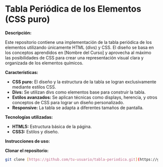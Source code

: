 # Tabla Periódica de los Elementos (CSS puro)

**Descripción:**

Este repositorio contiene una implementación de la tabla periódica de los elementos utilizando únicamente HTML (divs) y CSS. El diseño se basa en los conceptos aprendidos en [Nombre del Curso] y aprovecha al máximo las posibilidades de CSS para crear una representación visual clara y organizada de los elementos químicos.

**Características:**

* **CSS puro:** El diseño y la estructura de la tabla se logran exclusivamente mediante estilos CSS.
* **Divs:** Se utilizan divs como elementos base para construir la tabla.
* **Estilos avanzados:** Se aplican técnicas como displays, herencia, y otros conceptos de CSS para lograr un diseño personalizado.
* **Responsive:** La tabla se adapta a diferentes tamaños de pantalla.

**Tecnologías utilizadas:**

* **HTML5:** Estructura básica de la página.
* **CSS3:** Estilos y diseño.

**Instrucciones de uso:**

**Clonar el repositorio:**
   ```bash
   git clone [https://github.com/tu-usuario/tabla-periodica.git](https://github.com/tu-usuario/tabla-periodica.git)